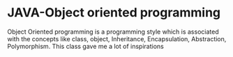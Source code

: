 # JAVA-Object oriented programming
Object Oriented programming is a programming style which is associated with the concepts like class, 
object, Inheritance, Encapsulation, Abstraction, Polymorphism. 
This class gave me a lot of inspirations
